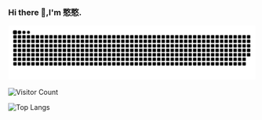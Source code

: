 ### Hi there 👋,I'm 憨憨.
<picture>
  <source media="(prefers-color-scheme: dark)" srcset="https://raw.githubusercontent.com/hanhan258/hanhan258/output/github-contribution-grid-snake-dark.svg">
  <source media="(prefers-color-scheme: light)" srcset="https://raw.githubusercontent.com/hanhan258/hanhan258/output/github-contribution-grid-snake.svg">
  <img alt="github contribution grid snake animation" src="https://raw.githubusercontent.com/hanhan258/hanhan258/output/github-contribution-grid-snake.svg">
</picture>

![Visitor Count](https://profile-counter.glitch.me/hanhan258/count.svg)

![Top Langs](https://github-readme-stats.vercel.app/api/top-langs/?username=hanhan258&layout=compact&theme=tokyonight)
